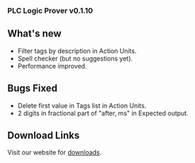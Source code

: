 ### PLC Logic Prover v0.1.10

## What's new
  - Filter tags by description in Action Units.
  - Spell checker (but no suggestions yet).
  - Performance improved.

## Bugs Fixed
  - Delete first value in Tags list in Action Units.
  - 2 digits in fractional part of "after, ms" in Expected output. 

## Download Links
  Visit our website for [downloads](https://www.controlx.io/downloads?utm_source=github&utm_medium=releases).
